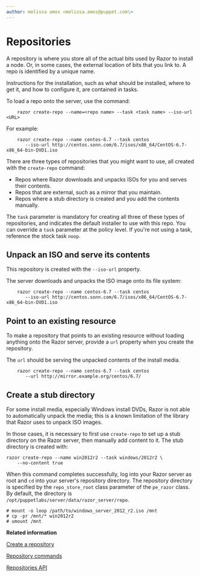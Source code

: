```yaml
---
author: melissa amos <melissa.amos@puppet.com\>
---
```


# Repositories

A repository is where you store all of the actual bits used by Razor to install a node. Or, in some cases, the external location of bits that you link to. A repo is identified by a unique name.

Instructions for the installation, such as what should be installed, where to get it, and how to configure it, are contained in tasks.

To load a repo onto the server, use the command:

```
    razor create-repo --name=<repo name> --task <task name> --iso-url <URL>
```

For example:

```
    razor create-repo --name centos-6.7 --task centos
       --iso-url http://centos.sonn.com/6.7/isos/x86_64/CentOS-6.7-x86_64-bin-DVD1.iso
```

There are three types of repositories that you might want to use, all created with the `create-repo` command:

-   Repos where Razor downloads and unpacks ISOs for you and serves their contents.
-   Repos that are external, such as a mirror that you maintain.
-   Repos where a stub directory is created and you add the contents manually.

The `task` parameter is mandatory for creating all three of these types of repositories, and indicates the default installer to use with this repo. You can override a `task` parameter at the policy level. If you're not using a task, reference the stock task `noop`.

## Unpack an ISO and serve its contents

This repository is created with the `--iso-url` property.

The server downloads and unpacks the ISO image onto its file system:

```
    razor create-repo --name centos-6.7 --task centos
       --iso-url http://centos.sonn.com/6.7/isos/x86_64/CentOS-6.7-x86_64-bin-DVD1.iso
```

## Point to an existing resource

To make a repository that points to an existing resource without loading anything onto the Razor server, provide a `url` property when you create the repository.

The `url` should be serving the unpacked contents of the install media.

```
    razor create-repo --name centos-6.7 --task centos
       --url http://mirror.example.org/centos/6.7/
```

## Create a stub directory

For some install media, especially Windows install DVDs, Razor is not able to automatically unpack the media; this is a known limitation of the library that Razor uses to unpack ISO images.

In those cases, it is necessary to first use `create-repo` to set up a stub directory on the Razor server, then manually add content to it. The stub directory is created with:

```
razor create-repo --name win2012r2 --task windows/2012r2 \
	--no-content true
```

When this command completes successfully, log into your Razor server as root and `cd` into your server's repository directory. The repository directory is specified by the `repo_store_root` class parameter of the `pe_razor` class. By default, the directory is `/opt/puppetlabs/server/data/razor_server/repo`.

```
# mount -o loop /path/to/windows_server_2012_r2.iso /mnt
# cp -pr /mnt/* win2012r2
# umount /mnt
```

**Related information**  


[Create a repository](provisioning_a_nix_node.md#)

[Repository commands](using_the_razor_client.md#)

[Repositories API](using_the_razor_api.md#)

